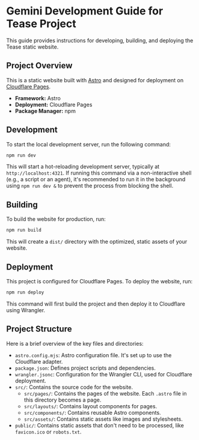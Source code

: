 # Gemini Development Guide for Tease Project

This guide provides instructions for developing, building, and deploying the Tease static website.

## Project Overview

This is a static website built with [Astro](https://astro.build/) and designed for deployment on [Cloudflare Pages](https://pages.cloudflare.com/).

- **Framework:** Astro
- **Deployment:** Cloudflare Pages
- **Package Manager:** npm

## Development

To start the local development server, run the following command:

```bash
npm run dev
```

This will start a hot-reloading development server, typically at `http://localhost:4321`. If running this command via a non-interactive shell (e.g., a script or an agent), it's recommended to run it in the background using `npm run dev &` to prevent the process from blocking the shell.

## Building

To build the website for production, run:

```bash
npm run build
```

This will create a `dist/` directory with the optimized, static assets of your website.

## Deployment

This project is configured for Cloudflare Pages. To deploy the website, run:

```bash
npm run deploy
```

This command will first build the project and then deploy it to Cloudflare using Wrangler.

## Project Structure

Here is a brief overview of the key files and directories:

- `astro.config.mjs`: Astro configuration file. It's set up to use the Cloudflare adapter.
- `package.json`: Defines project scripts and dependencies.
- `wrangler.jsonc`: Configuration for the Wrangler CLI, used for Cloudflare deployment.
- `src/`: Contains the source code for the website.
  - `src/pages/`: Contains the pages of the website. Each `.astro` file in this directory becomes a page.
  - `src/layouts/`: Contains layout components for pages.
  - `src/components/`: Contains reusable Astro components.
  - `src/assets/`: Contains static assets like images and stylesheets.
- `public/`: Contains static assets that don't need to be processed, like `favicon.ico` or `robots.txt`.
